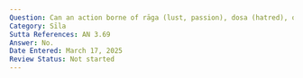 ```yaml
---
Question: Can an action borne of rāga (lust, passion), dosa (hatred), or moha (delusion) yield a positive result?
Category: Sīla
Sutta References: AN 3.69
Answer: No.
Date Entered: March 17, 2025
Review Status: Not started
---
```

